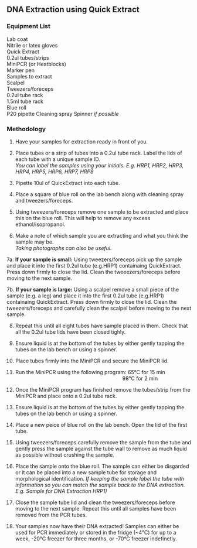 ## DNA Extraction using Quick Extract

### Equipment List
Lab coat  
Nitrile or latex gloves  
Quick Extract  
0.2ul tubes/strips  
MiniPCR (or Heatblocks)  
Marker pen  
Samples to extract  
Scalpel   
Tweezers/foreceps  
0.2ul tube rack  
1.5ml tube rack  
Blue roll  
P20 pipette
Cleaning spray
Spinner *if possible* 

### Methodology

1. Have your samples for extraction ready in front of you.

2. Place tubes or a strip of tubes into a 0.2ul tube rack. Label the lids of each tube with a unique sample ID.   
*You can label the samples using your initials. E.g. HRP1, HRP2, HRP3, HRP4, HRP5, HRP6, HRP7, HRP8*

3. Pipette 10ul of QuickExtract into each tube. 

4. Place a square of blue roll on the lab bench along with cleaning spray and tweezers/foreceps.

5. Using tweezers/foreceps remove one sample to be extracted and place this on the blue roll. This will help to remove any excess ethanol/isopropanol.

6. Make a note of which sample you are extracting and what you think the sample may be.   
*Taking photographs can also be useful.*

7a. **If your sample is small:** Using tweezers/foreceps pick up the sample and place it into the first 0.2ul tube (e.g.HRP1) containaing QuickExtract. Press down firmly to close the lid. Clean the tweeezers/foreceps before moving to the next sample.  

7b. **If your sample is large:** Using a scalpel remove a small piece of the sample (e.g. a leg) and place it into the first 0.2ul tube (e.g.HRP1) containaing QuickExtract. Press down firmly to close the lid. Clean the tweezers/foreceps and carefully clean the scalpel before moving to the next sample.   

8. Repeat this until all eight tubes have sample placed in them. Check that all the 0.2ul tube lids have been closed tighly.  

9. Ensure liquid is at the bottom of the tubes by either gently tapping the tubes on the lab bench or using a spinner.

10. Place tubes firmly into the MiniPCR and secure the MiniPCR lid.

11. Run the MiniPCR using the following program: 65°C for 15 min  
&emsp; &emsp;&emsp;&emsp;&emsp;&emsp;&emsp;&emsp;&emsp;&emsp;&emsp;&emsp;&emsp;&emsp;&emsp;&emsp;&emsp;&emsp;&emsp;&emsp;&nbsp; 98°C for 2 min

12. Once the MiniPCR program has finished remove the tubes/strip from the MiniPCR and place onto a 0.2ul tube rack.

13. Ensure liquid is at the bottom of the tubes by either gently tapping the tubes on the lab bench or using a spinner.

14. Place a new peice of blue roll on the lab bench. Open the lid of the first tube. 

15. Using tweezers/foreceps carefully remove the sample from the tube and gently press the sample against the tube wall to remove as much liquid as possible without crushing the sample. 

16. Place the sample onto the blue roll. The sample can either be disgarded or it can be placed into a new sample tube for storage and morphological identification.
*If keeping the sample label the tube with information so you can match the sample back to the DNA extraction. E.g. Sample for DNA Extraction HRP1)*

17. Close the sample tube lid and clean the tweezers/foreceps before moving to the next sample. Repeat this until all samples have been removed from the PCR tubes.

18. Your samples now have their DNA extracted! Samples can either be used for PCR immediately or stored in the fridge (~4°C) for up to a week, -20°C freezer for three months, or -70°C freezer indefinetly. 




 
